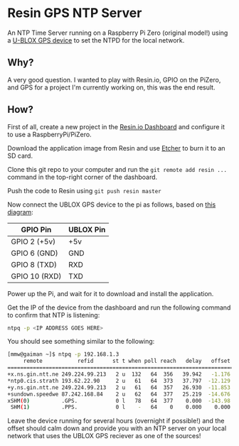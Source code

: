 # Resin GPS NTP Server

An NTP Time Server running on a Raspberry Pi Zero (original model!) using a [U-BLOX
GPS device](https://www.ebay.co.uk/i/272262507972) to set the NTPD for the local network.

## Why?

A very good question.  I wanted to play with Resin.io, GPIO on the PiZero, and
GPS for a project I'm currently working on, this was the end result.

## How?

First of all, create a new project in the
[Resin.io Dashboard](https://dashboard.resin.io/) and configure it to use a
RaspberryPi/PiZero.

Download the application image from Resin and use [Etcher](https://etcher.io/)
to burn it to an SD card.

Clone this git repo to your computer and run the `git remote add resin ...`
command in the top-right corner of the dashboard.

Push the code to Resin using `git push resin master`

Now connect the UBLOX GPS device to the pi as follows, based on [this
diagram](https://pinout.xyz/):

| GPIO Pin | UBLOX Pin |
|----------|-----------|
| GPIO 2 (+5v) | +5v |
| GPIO 6 (GND) | GND |
| GPIO 8 (TXD) | RXD |
| GPIO 10 (RXD) | TXD |

Power up the Pi, and wait for it to download and install the application.

Get the IP of the device from the dashboard and run the following command to
confirm that NTP is listening:

```bash
ntpq -p <IP ADDRESS GOES HERE>
```

You should see something similar to the following:

```bash
[mmw@gaiman ~]$ ntpq -p 192.168.1.3
     remote           refid      st t when poll reach   delay   offset  jitter
==============================================================================
+x.ns.gin.ntt.ne 249.224.99.213   2 u  132   64  356   39.942   -1.176  40.670
*ntp0.cis.strath 193.62.22.90     2 u   61   64  373   37.797  -12.129  21.619
+y.ns.gin.ntt.ne 249.224.99.213   2 u   61   64  357   26.930  -11.853  22.629
+sundown.speedwe 87.242.168.84    2 u   62   64  377   25.219  -14.676  21.191
xSHM(0)          .GPS.            0 l   78   64  377    0.000  -143.98  27.987
 SHM(1)          .PPS.            0 l    -   64    0    0.000    0.000   0.000
```

Leave the device running for several hours (overnight if possible!) and the
offset should calm down and provide you with an NTP server on your local
network that uses the UBLOX GPS reciever as one of the sources!
